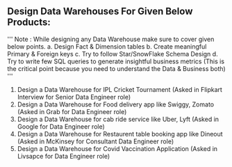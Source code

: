 ## Design Data Warehouses For Given Below Products:
'''
Note : While designing any Data Warehouse make sure to cover given below points.
  a. Design Fact & Dimension tables
  b. Create meaningful Primary & Foreign keys
  c. Try to follow Star/SnowFlake Schema Design
  d. Try to write few SQL queries to generate insightful business metrics (This is the critical
     point because you need to understand the Data & Business both)
'''
1. Design a Data Warehouse for IPL Cricket Tournament (Asked in Flipkart Interview for
Senior Data Engineer role)
2. Design a Data Warehouse for Food delivery app like Swiggy, Zomato (Asked in Grab
for Data Engineer role)
3. Design a Data Warehouse for cab ride service like Uber, Lyft (Asked in Google for Data
Engineer role)
4. Design a Data Warehouse for Restaurent table booking app like Dineout (Asked in
McKinsey for Consultant Data Engineer role)
5. Design a Data Warehouse for Covid Vaccination Application (Asked in Livsapce for
Data Engineer role)

